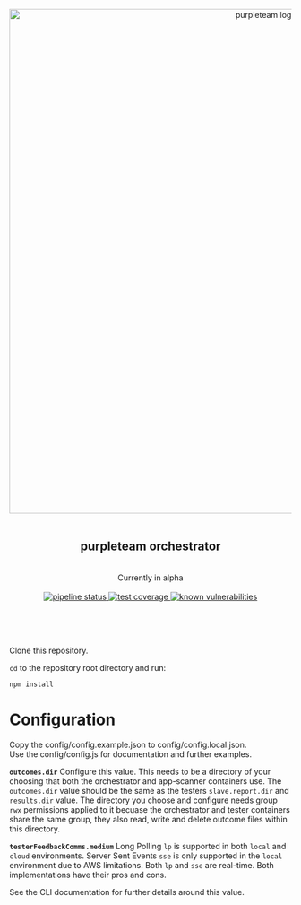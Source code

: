 <div align="center">
  <br/>
  <a href="https://purpleteam-labs.com" title="purpleteam">
    <img width=900px src="https://gitlab.com/purpleteam-labs/purpleteam/raw/master/assets/images/purpleteam-banner.png" alt="purpleteam logo">
  </a>
  <br/>
<br/>
<h2>purpleteam orchestrator</h2><br/>
  Currently in alpha
<br/><br/>

<a href="https://gitlab.com/purpleteam-labs/purpleteam-orchestrator/commits/master" title="pipeline status">
   <img src="https://gitlab.com/purpleteam-labs/purpleteam-orchestrator/badges/master/pipeline.svg" alt="pipeline status">
</a>

<a href="https://gitlab.com/purpleteam-labs/purpleteam-orchestrator/commits/master" title="test coverage">
   <img src="https://gitlab.com/purpleteam-labs/purpleteam-orchestrator/badges/master/coverage.svg" alt="test coverage">
</a>

<a href="https://snyk.io/test/github/purpleteam-labs/purpleteam-orchestrator?targetFile=package.json" title="known vulnerabilities">
  <img src="https://snyk.io/test/github/purpleteam-labs/purpleteam-orchestrator/badge.svg?targetFile=package.json" alt="known vulnerabilities"/>
</a>

<br/><br/><br/>
</div>


Clone this repository.

`cd` to the repository root directory and run:  
```shell
npm install
```

# Configuration

Copy the config/config.example.json to config/config.local.json.  
Use the config/config.js for documentation and further examples.  

**`outcomes.dir`** Configure this value. This needs to be a directory of your choosing that both the orchestrator and app-scanner containers use. The `outcomes.dir` value should be the same as the testers `slave.report.dir` and `results.dir` value. The directory you choose and configure needs group `rwx` permissions applied to it becuase the orchestrator and tester containers share the same group, they also read, write and delete outcome files within this directory.

**`testerFeedbackComms.medium`** Long Polling `lp` is supported in both `local` and `cloud` environments. Server Sent Events `sse` is only supported in the `local` environment due to AWS limitations. Both `lp` and `sse` are real-time. Both implementations have their pros and cons.

See the CLI documentation for further details around this value.

